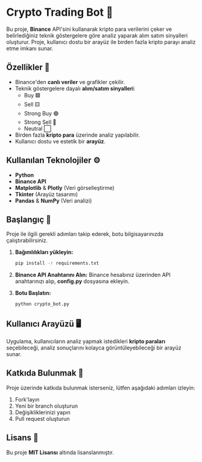# Crypto Trading Bot 🚀

Bu proje, **Binance** API'sini kullanarak kripto para verilerini çeker ve belirlediğiniz teknik göstergelere göre analiz yaparak alım satım sinyalleri oluşturur. Proje, kullanıcı dostu bir arayüz ile birden fazla kripto parayı analiz etme imkanı sunar.

## Özellikler 🎯

- Binance'den **canlı veriler** ve grafikler çekilir.
- Teknik göstergelere dayalı **alım/satım sinyalleri**:
  - Buy 🟩
  - Sell 🟨
  - Strong Buy 🟢
  - Strong Sell 🔴
  - Neutral ⬜
- Birden fazla **kripto para** üzerinde analiz yapılabilir.
- Kullanıcı dostu ve estetik bir **arayüz**.

## Kullanılan Teknolojiler ⚙️

- **Python**  
- **Binance API**  
- **Matplotlib** & **Plotly** (Veri görselleştirme)  
- **Tkinter** (Arayüz tasarımı)  
- **Pandas** & **NumPy** (Veri analizi)

## Başlangıç 🚀

Proje ile ilgili gerekli adımları takip ederek, botu bilgisayarınızda çalıştırabilirsiniz.

1. **Bağımlılıkları yükleyin:**
    ```bash
    pip install -r requirements.txt
    ```

2. **Binance API Anahtarını Alın:**
    Binance hesabınız üzerinden API anahtarınızı alıp, **config.py** dosyasına ekleyin.

3. **Botu Başlatın:**
    ```bash
    python crypto_bot.py
    ```

## Kullanıcı Arayüzü 🖥️

Uygulama, kullanıcıların analiz yapmak istedikleri **kripto paraları** seçebileceği, analiz sonuçlarını kolayca görüntüleyebileceği bir arayüz sunar.

## Katkıda Bulunmak 🤝

Proje üzerinde katkıda bulunmak isterseniz, lütfen aşağıdaki adımları izleyin:

1. Fork'layın
2. Yeni bir branch oluşturun
3. Değişikliklerinizi yapın
4. Pull request oluşturun

## Lisans 📜

Bu proje **MIT Lisansı** altında lisanslanmıştır.
